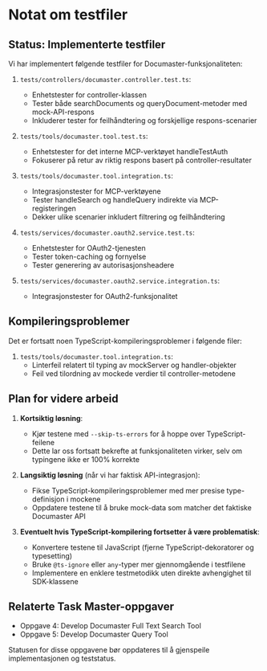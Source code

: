 # Notat om testfiler

## Status: Implementerte testfiler

Vi har implementert følgende testfiler for Documaster-funksjonaliteten:

1. `tests/controllers/documaster.controller.test.ts`:
   - Enhetstester for controller-klassen
   - Tester både searchDocuments og queryDocument-metoder med mock-API-respons
   - Inkluderer tester for feilhåndtering og forskjellige respons-scenarier

2. `tests/tools/documaster.tool.test.ts`:
   - Enhetstester for det interne MCP-verktøyet handleTestAuth
   - Fokuserer på retur av riktig respons basert på controller-resultater

3. `tests/tools/documaster.tool.integration.ts`:
   - Integrasjonstester for MCP-verktøyene
   - Tester handleSearch og handleQuery indirekte via MCP-registeringen
   - Dekker ulike scenarier inkludert filtrering og feilhåndtering

4. `tests/services/documaster.oauth2.service.test.ts`:
   - Enhetstester for OAuth2-tjenesten
   - Tester token-caching og fornyelse
   - Tester generering av autorisasjonsheadere

5. `tests/services/documaster.oauth2.service.integration.ts`:
   - Integrasjonstester for OAuth2-funksjonalitet

## Kompileringsproblemer

Det er fortsatt noen TypeScript-kompileringsproblemer i følgende filer:

1. `tests/tools/documaster.tool.integration.ts`:
   - Linterfeil relatert til typing av mockServer og handler-objekter
   - Feil ved tilordning av mockede verdier til controller-metodene

## Plan for videre arbeid

1. **Kortsiktig løsning**:
   - Kjør testene med `--skip-ts-errors` for å hoppe over TypeScript-feilene
   - Dette lar oss fortsatt bekrefte at funksjonaliteten virker, selv om typingene ikke er 100% korrekte

2. **Langsiktig løsning** (når vi har faktisk API-integrasjon):
   - Fikse TypeScript-kompileringsproblemer med mer presise type-definisjon i mockene
   - Oppdatere testene til å bruke mock-data som matcher det faktiske Documaster API

3. **Eventuelt hvis TypeScript-kompilering fortsetter å være problematisk**:
   - Konvertere testene til JavaScript (fjerne TypeScript-dekoratorer og typesetting)
   - Bruke `@ts-ignore` eller `any`-typer mer gjennomgående i testfilene
   - Implementere en enklere testmetodikk uten direkte avhengighet til SDK-klassene

## Relaterte Task Master-oppgaver

- Oppgave 4: Develop Documaster Full Text Search Tool
- Oppgave 5: Develop Documaster Query Tool 

Statusen for disse oppgavene bør oppdateres til å gjenspeile implementasjonen og teststatus. 